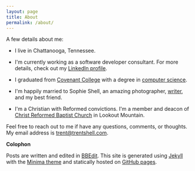 ```yaml
---
layout: page
title: About
permalink: /about/
---
```


A few details about me:
- I live in Chattanooga, Tennessee.

- I'm currently working as a software developer consultant. For more details, check out my [LinkedIn profile](https://linkedin.com/in/tshell).

- I graduated from [Covenant College](https://covenant.edu) with a degree in [computer science](https://covenant.edu/academics/undergrad/cs).

- I'm happily married to Sophie Shell, an amazing photographer, [writer](https://sophiashell.wordpress.com), and my best friend.

- I'm a Christian with Reformed convictions. I'm a member and deacon of [Christ Reformed Baptist Church](https://crbchattanooga.org) in Lookout Mountain.

Feel free to reach out to me if have any questions, comments, or thoughts. My email address is [trent@trentshell.com](mailto:trent@trentshell.com).

**Colophon**

Posts are written and edited in [BBEdit](https://www.barebones.com/products/bbedit/). This site is generated using [Jekyll](https://jekyllrb.com) with the [Minima theme](https://github.com/jekyll/minima) and statically hosted on [GitHub pages](https://github.com/trentshell/trentshell.github.io).